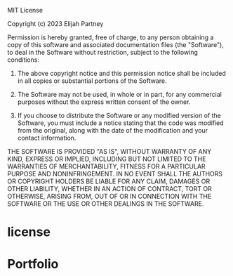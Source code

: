 MIT License

Copyright (c) 2023 Elijah Partney

Permission is hereby granted, free of charge, to any person obtaining a copy of this software and associated documentation files (the "Software"), to deal in the Software without restriction, subject to the following conditions:

1. The above copyright notice and this permission notice shall be included in all copies or substantial portions of the Software.

2. The Software may not be used, in whole or in part, for any commercial purposes without the express written consent of the owner.

3. If you choose to distribute the Software or any modified version of the Software, you must include a notice stating that the code was modified from the original, along with the date of the modification and your contact information.

THE SOFTWARE IS PROVIDED "AS IS", WITHOUT WARRANTY OF ANY KIND, EXPRESS OR IMPLIED, INCLUDING BUT NOT LIMITED TO THE WARRANTIES OF MERCHANTABILITY, FITNESS FOR A PARTICULAR PURPOSE AND NONINFRINGEMENT. IN NO EVENT SHALL THE AUTHORS OR COPYRIGHT HOLDERS BE LIABLE FOR ANY CLAIM, DAMAGES OR OTHER LIABILITY, WHETHER IN AN ACTION OF CONTRACT, TORT OR OTHERWISE, ARISING FROM, OUT OF OR IN CONNECTION WITH THE SOFTWARE OR THE USE OR OTHER DEALINGS IN THE SOFTWARE.

# license
# Portfolio
